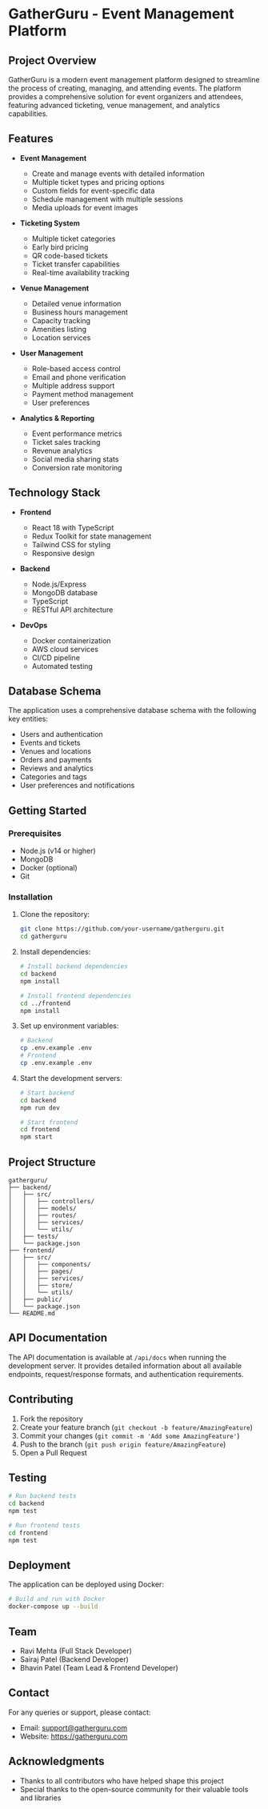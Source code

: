 # GatherGuru - Event Management Platform

## Project Overview
GatherGuru is a modern event management platform designed to streamline the process of creating, managing, and attending events. The platform provides a comprehensive solution for event organizers and attendees, featuring advanced ticketing, venue management, and analytics capabilities.

## Features
- **Event Management**
  - Create and manage events with detailed information
  - Multiple ticket types and pricing options
  - Custom fields for event-specific data
  - Schedule management with multiple sessions
  - Media uploads for event images

- **Ticketing System**
  - Multiple ticket categories
  - Early bird pricing
  - QR code-based tickets
  - Ticket transfer capabilities
  - Real-time availability tracking

- **Venue Management**
  - Detailed venue information
  - Business hours management
  - Capacity tracking
  - Amenities listing
  - Location services

- **User Management**
  - Role-based access control
  - Email and phone verification
  - Multiple address support
  - Payment method management
  - User preferences

- **Analytics & Reporting**
  - Event performance metrics
  - Ticket sales tracking
  - Revenue analytics
  - Social media sharing stats
  - Conversion rate monitoring

## Technology Stack
- **Frontend**
  - React 18 with TypeScript
  - Redux Toolkit for state management
  - Tailwind CSS for styling
  - Responsive design

- **Backend**
  - Node.js/Express
  - MongoDB database
  - TypeScript
  - RESTful API architecture

- **DevOps**
  - Docker containerization
  - AWS cloud services
  - CI/CD pipeline
  - Automated testing

## Database Schema
The application uses a comprehensive database schema with the following key entities:
- Users and authentication
- Events and tickets
- Venues and locations
- Orders and payments
- Reviews and analytics
- Categories and tags
- User preferences and notifications

## Getting Started

### Prerequisites
- Node.js (v14 or higher)
- MongoDB
- Docker (optional)
- Git

### Installation
1. Clone the repository:
   ```bash
   git clone https://github.com/your-username/gatherguru.git
   cd gatherguru
   ```

2. Install dependencies:
   ```bash
   # Install backend dependencies
   cd backend
   npm install

   # Install frontend dependencies
   cd ../frontend
   npm install
   ```

3. Set up environment variables:
   ```bash
   # Backend
   cp .env.example .env
   # Frontend
   cp .env.example .env
   ```

4. Start the development servers:
   ```bash
   # Start backend
   cd backend
   npm run dev

   # Start frontend
   cd frontend
   npm start
   ```

## Project Structure
```
gatherguru/
├── backend/
│   ├── src/
│   │   ├── controllers/
│   │   ├── models/
│   │   ├── routes/
│   │   ├── services/
│   │   └── utils/
│   ├── tests/
│   └── package.json
├── frontend/
│   ├── src/
│   │   ├── components/
│   │   ├── pages/
│   │   ├── services/
│   │   ├── store/
│   │   └── utils/
│   ├── public/
│   └── package.json
└── README.md
```

## API Documentation
The API documentation is available at `/api/docs` when running the development server. It provides detailed information about all available endpoints, request/response formats, and authentication requirements.

## Contributing
1. Fork the repository
2. Create your feature branch (`git checkout -b feature/AmazingFeature`)
3. Commit your changes (`git commit -m 'Add some AmazingFeature'`)
4. Push to the branch (`git push origin feature/AmazingFeature`)
5. Open a Pull Request

## Testing
```bash
# Run backend tests
cd backend
npm test

# Run frontend tests
cd frontend
npm test
```

## Deployment
The application can be deployed using Docker:
```bash
# Build and run with Docker
docker-compose up --build
```



## Team
- Ravi Mehta (Full Stack Developer)
- Sairaj Patel (Backend Developer)
- Bhavin Patel (Team Lead & Frontend Developer)

## Contact
For any queries or support, please contact:
- Email: support@gatherguru.com
- Website: https://gatherguru.com

## Acknowledgments
- Thanks to all contributors who have helped shape this project
- Special thanks to the open-source community for their valuable tools and libraries 
